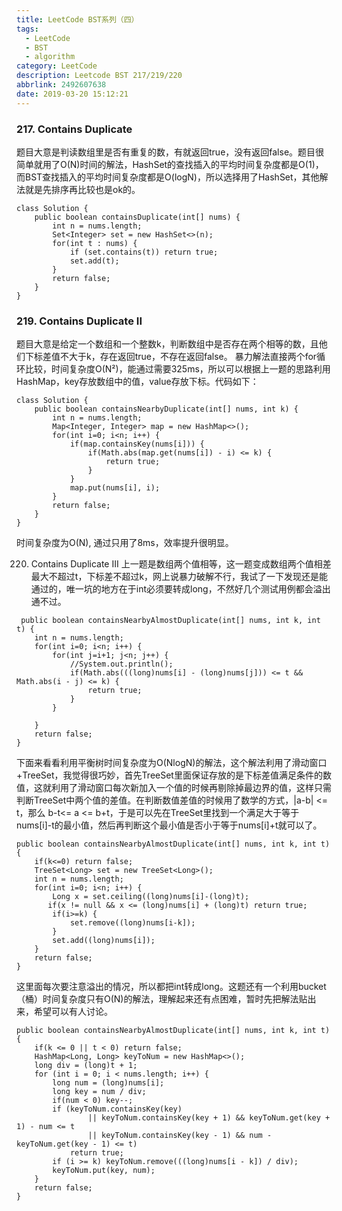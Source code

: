```yaml
---
title: LeetCode BST系列（四）
tags:
  - LeetCode
  - BST
  - algorithm
category: LeetCode
description: Leetcode BST 217/219/220
abbrlink: 2492607638
date: 2019-03-20 15:12:21
---
```


### 217. Contains Duplicate
题目大意是判读数组里是否有重复的数，有就返回true，没有返回false。题目很简单就用了O(N)时间的解法，HashSet的查找插入的平均时间复杂度都是O(1)，而BST查找插入的平均时间复杂度都是O(logN)，所以选择用了HashSet，其他解法就是先排序再比较也是ok的。
```
class Solution {
    public boolean containsDuplicate(int[] nums) {
        int n = nums.length;
        Set<Integer> set = new HashSet<>(n);
        for(int t : nums) {
            if (set.contains(t)) return true;
            set.add(t);
        } 
        return false;
    }
}
```

### 219. Contains Duplicate II
题目大意是给定一个数组和一个整数k，判断数组中是否存在两个相等的数，且他们下标差值不大于k，存在返回true，不存在返回false。
暴力解法直接两个for循环比较，时间复杂度O(N²)，能通过需要325ms，所以可以根据上一题的思路利用HashMap，key存放数组中的值，value存放下标。代码如下：

```
class Solution {
    public boolean containsNearbyDuplicate(int[] nums, int k) {
        int n = nums.length;
        Map<Integer, Integer> map = new HashMap<>();
        for(int i=0; i<n; i++) {
            if(map.containsKey(nums[i])) {
                if(Math.abs(map.get(nums[i]) - i) <= k) {
                    return true;
                }
            }
            map.put(nums[i], i);
        }
        return false;
    }
}
```

时间复杂度为O(N), 通过只用了8ms，效率提升很明显。

220. Contains Duplicate III
上一题是数组两个值相等，这一题变成数组两个值相差最大不超过t，下标差不超过k，网上说暴力破解不行，我试了一下发现还是能通过的，唯一坑的地方在于int必须要转成long，不然好几个测试用例都会溢出通不过。

```
 public boolean containsNearbyAlmostDuplicate(int[] nums, int k, int t) {
    int n = nums.length;
    for(int i=0; i<n; i++) {
        for(int j=i+1; j<n; j++) {
            //System.out.println();
            if(Math.abs(((long)nums[i] - (long)nums[j])) <= t && Math.abs(i - j) <= k) {
                return true;
            }
        }
        
    }
    return false;
}
```

下面来看看利用平衡树时间复杂度为O(NlogN)的解法，这个解法利用了滑动窗口+TreeSet，我觉得很巧妙，首先TreeSet里面保证存放的是下标差值满足条件的数值，这就利用了滑动窗口每次新加入一个值的时候再剔除掉最边界的值，这样只需判断TreeSet中两个值的差值。在判断数值差值的时候用了数学的方式，|a-b| <= t，那么 b-t<= a <= b+t，于是可以先在TreeSet里找到一个满足大于等于nums[i]-t的最小值，然后再判断这个最小值是否小于等于nums[i]+t就可以了。

```
public boolean containsNearbyAlmostDuplicate(int[] nums, int k, int t) {
    if(k<=0) return false;
    TreeSet<Long> set = new TreeSet<Long>();
    int n = nums.length;
    for(int i=0; i<n; i++) {
        Long x = set.ceiling((long)nums[i]-(long)t);
       if(x != null && x <= (long)nums[i] + (long)t) return true;
        if(i>=k) {
            set.remove((long)nums[i-k]);
        }
        set.add((long)nums[i]);
    }
    return false;
}
```

这里面每次要注意溢出的情况，所以都把int转成long。这题还有一个利用bucket（桶）时间复杂度只有O(N)的解法，理解起来还有点困难，暂时先把解法贴出来，希望可以有人讨论。

```
public boolean containsNearbyAlmostDuplicate(int[] nums, int k, int t) {
    if(k <= 0 || t < 0) return false;
    HashMap<Long, Long> keyToNum = new HashMap<>();
    long div = (long)t + 1;
    for (int i = 0; i < nums.length; i++) {
        long num = (long)nums[i];
        long key = num / div;
        if(num < 0) key--;
        if (keyToNum.containsKey(key)
                || keyToNum.containsKey(key + 1) && keyToNum.get(key + 1) - num <= t
                || keyToNum.containsKey(key - 1) && num - keyToNum.get(key - 1) <= t)
            return true;
        if (i >= k) keyToNum.remove(((long)nums[i - k]) / div);
        keyToNum.put(key, num);
    }
    return false;
}
```
